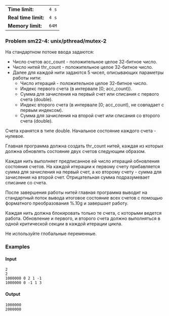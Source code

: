 |                      |       |
|----------------------|-------|
| **Time limit:**      | `4 s` |
| **Real time limit:** | `4 s` |
| **Memory limit:**    | `64M` |


### Problem sm22-4: unix/pthread/mutex-2

На стандартном потоке ввода задаются:

  * Число счетов acc_count - положительное целое 32-битное число.
  * Число нитей thr_count - положительное целое 32-битное число.
  * Далее для каждой нити задаются 5 чисел, описывающих параметры работы нити: 
    * Число итераций - положительное целое 32-битное число.
    * Индекс первого счета (в интервале [0; acc_count)).
    * Сумма для зачисления на первый счет или списания с первого счета (double).
    * Индекс второго счета (в интервале [0; acc_count), не совпадает с первым индексом).
    * Сумма для зачисления на второй счет или списания со второго счета (double).

Счета хранятся в типе double. Начальное состояние каждого счета -
нулевое.

Главная программа должна создать thr_count нитей, каждая из
которых должна обновлять состояние двух счетов следующим образом.

Каждая нить выполняет предписанное ей число итераций обновления
состояния счетов. На каждой итерации к первому счету прибавляется
сумма для зачисления на первый счет, а ко второму счету - сумма
для зачисления на второй счет. Отрицательная сумма подразумевает
списание со счета.

После завершения работы нитей главная программа выводит на
стандартный поток вывода итоговое состояние всех счетов с помощью
форматного преобразования %.10g и завершает работу.

Каждая нить должна блокировать только те счета, с которыми
ведется работа. Обновление и первого, и второго счета должно
выполняться в одной критической секции в каждой итерации цикла.

Не используйте глобальные переменные.

### Examples

#### Input

    
    
    2
    2
    1000000 0 2 1 -1
    1000000 0 -1 1 3

#### Output

    
    
    1000000
    2000000

